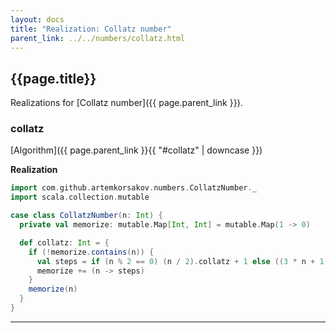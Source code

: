 ```yaml
---
layout: docs
title: "Realization: Collatz number"
parent_link: ../../numbers/collatz.html
---
```


## {{page.title}}

Realizations for [Collatz number]({{ page.parent_link }}).

### collatz

[Algorithm]({{ page.parent_link }}{{ "#collatz" | downcase }})

**Realization**
```scala
import com.github.artemkorsakov.numbers.CollatzNumber._
import scala.collection.mutable

case class CollatzNumber(n: Int) {
  private val memorize: mutable.Map[Int, Int] = mutable.Map(1 -> 0)

  def collatz: Int = {
    if (!memorize.contains(n)) {
      val steps = if (n % 2 == 0) (n / 2).collatz + 1 else ((3 * n + 1) / 2).collatz + 2
      memorize += (n -> steps)
    }
    memorize(n)
  }
}
```

---
